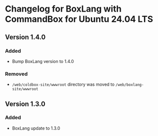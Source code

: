 # Changelog for BoxLang with CommandBox for Ubuntu 24.04 LTS

## Version 1.4.0
### Added
* Bump BoxLang version to 1.4.0
### Removed
* `/web/coldbox-site/wwwroot` directory was moved to `/web/boxlang-site/wwwroot`

## Version 1.3.0
### Added
* BoxLang update to 1.3.0